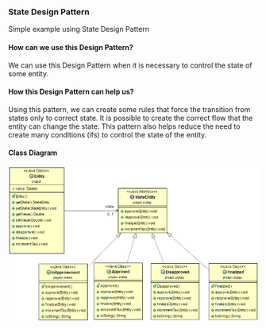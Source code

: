 ### State Design Pattern
Simple example using State Design Pattern

#### How can we use this Design Pattern?
We can use this Design Pattern when it is necessary to control the state of some entity.

#### How this Design Pattern can help us?
Using this pattern, we can create some rules that force the transition from states only to correct state. It is possible to create the correct flow that the entity can change the state.
This pattern also helps reduce the need to create many conditions (ifs) to control the state of the entity.

#### Class Diagram
![My image](https://github.com/augustocolombelli/design-pattern-state/blob/master/ClassDiagram.png)


